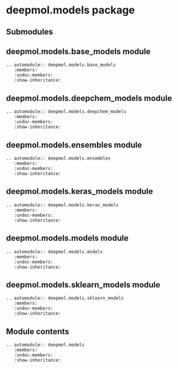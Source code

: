 # deepmol.models package

## Submodules

## deepmol.models.base_models module

```{eval-rst}
.. automodule:: deepmol.models.base_models
   :members:
   :undoc-members:
   :show-inheritance:
```

## deepmol.models.deepchem_models module

```{eval-rst}
.. automodule:: deepmol.models.deepchem_models
   :members:
   :undoc-members:
   :show-inheritance:
```

## deepmol.models.ensembles module

```{eval-rst}
.. automodule:: deepmol.models.ensembles
   :members:
   :undoc-members:
   :show-inheritance:
```

## deepmol.models.keras_models module

```{eval-rst}
.. automodule:: deepmol.models.keras_models
   :members:
   :undoc-members:
   :show-inheritance:
```

## deepmol.models.models module

```{eval-rst}
.. automodule:: deepmol.models.models
   :members:
   :undoc-members:
   :show-inheritance:
```

## deepmol.models.sklearn_models module

```{eval-rst}
.. automodule:: deepmol.models.sklearn_models
   :members:
   :undoc-members:
   :show-inheritance:
```

## Module contents

```{eval-rst}
.. automodule:: deepmol.models
   :members:
   :undoc-members:
   :show-inheritance:
```
